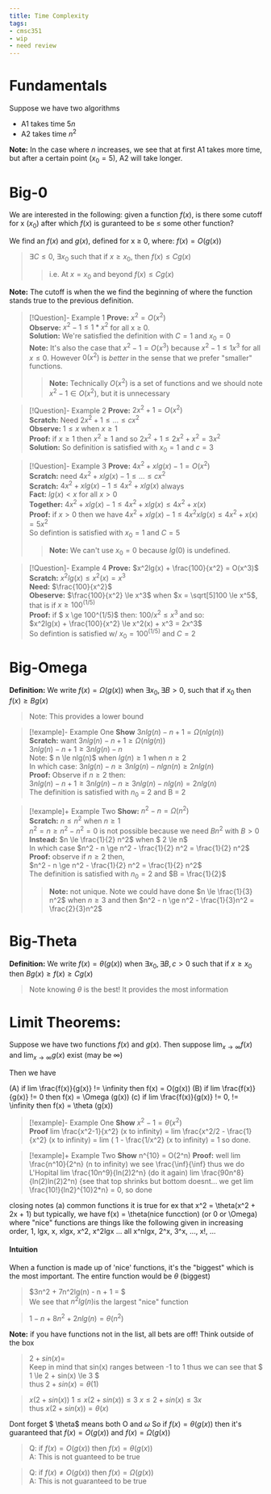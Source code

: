 ```yaml
---
title: Time Complexity
tags:
- cmsc351
- wip
- need review
---
```


# Fundamentals

Suppose we have two algorithms  
* A1 takes time $5n$  
* A2 takes time $n^2$

**Note:** In the case where $n$ increases, we see that at first A1 takes more time, but after a certain point ($x_0 = 5$), A2 will take longer.

# Big-0

We are interested in the following: given a function $f(x)$, is there some cutoff for x ($x_0$) after which $f(x)$ is guranteed to be $\le$ some other function?

We find an $f(x)$ and $g(x)$, defined for x $\ge$ 0, where: $f(x) = O(g(x))$

>$\exists C \le 0$, $\exists x_0$ such that if $x\ge x_0$, then $f(x) \le Cg(x)$  
>>i.e. At $x= x_0$ and beyond $f(x) \le Cg(x)$

**Note:** The cutoff is when the we find the beginning of where the function stands true to the previous definition.

>[!Question]- Example 1
>**Prove:** $x^2 = O(x^2)$  
>**Observe:** $x^2 - 1 \le 1*x^2$ for all x $\ge$ 0.  
>**Solution:** We're satisfied the definition with $C=1$ and $x_0 = 0$    
>**Note:** It's also the case that $x^2 - 1 = O(x^3)$ because $x^2 - 1 \le 1x^3$ for all $x \le 0$. However $0(x^2)$ is *better* in the sense that we prefer "smaller" functions.  
>>**Note:** Technically $O(x^2)$ is a set of functions and we should note $x^2 - 1 \in O(x^2)$, but it is unnecessary

>[!Question]- Example 2
>**Prove:** $2x^2 + 1 = O(x^2)$  
>**Scratch:** Need $2x^2 + 1 \le ... \le cx^2$  
>**Observe:** $1 \le x$ when $x \ge 1$  
>**Proof:** if $x \ge 1$ then $x^2 \ge 1$ and so $2x^2 + 1 \le 2x^2 + x^2 = 3x^2$  
>**Solution:** So definition is satisfied with $x_0 = 1$ and $c = 3$

>[!Question]- Example 3
> **Prove:** $4x^2 + xlg(x) - 1 = O(x^2)$  
> **Scratch:** need $4x^2 + xlg(x) - 1 \le ... \le cx^2$  
> **Scratch:**  $4x^2 + xlg(x) -1 \le 4x^2 + xlg(x)$ always  
> **Fact:** $lg(x) \lt x$ for all $x \gt 0$  
>**Together:** $4x^2 + xlg(x) - 1 \le 4x^2 + xlg(x) \le 4x^2 + x(x)$  
> **Proof:** if $x \gt 0$ then we have $4x^2 + xlg(x) - 1 \le 4x^2 xlg(x) \le 4x^2 + x(x) = 5x^2$  
So defintion is satisfied with $x_0 = 1$ and $C = 5$  
>>**Note:** We can't use $x_0 = 0$ because $lg(0)$ is undefined.

>[!Question]- Example 4
> **Prove:**  $x^2lg(x) + \frac{100}{x^2} = O(x^3)$  
> **Scratch:** $x^2lg(x) \le x^2(x) = x^3$  
> **Need:** $\frac{100}{x^2}$  
> **Obeserve:**  $\frac{100}{x^2} \le x^3$ when $x =  \sqrt[5]100 \le x^5$, that is if $x \ge 100^(1/5)$  
> **Proof:** if $ x \ge 100^(1/5)$ then: $100/x^2 \le x^3$ and so:  
> $x^2lg(x) + \frac{100}{x^2} \le x^2(x) + x^3 = 2x^3$  
> So defintion is satisfied w/ $x_0 = 100^(1/5)$ and $C = 2$

# Big-Omega

**Definition:** We write $f(x) = \Omega (g(x))$ when $\exists x_0, \exists B \gt 0$, such that if $x_0$ then $f(x) \ge Bg(x)$
> Note: This provides a lower bound

>[!example]- Example One
> **Show** $3nlg(n) - n + 1 = \Omega (nlg(n))$  
> **Scratch:** want $3nlg(n) - n + 1 \ge \Omega (nlg(n))$  
> $3nlg(n) - n + 1 \ge 3nlg(n) - n$  
> Note: $ n \le nlg(n)$ when $lg(n) \ge 1$ when $n \ge 2$    
> In which case: $3nlg(n)-n \ge 3nlg(n) - nlgn(n) \ge 2nlg(n)$  
> **Proof:** Observe if $n \ge 2$ then:  
> $3nlg(n) - n + 1 \ge 3nlg(n) - n \ge 3nlg(n) - nlg(n) = 2nlg(n)$  
> The definition is satisfied with $n_0$ = 2 and B = 2

>[!example]+ Example Two
> **Show:** $n^2 - n = \Omega(n^2)$  
> **Scratch:** $n \le n^2$ when $n \ge 1$  
> $n^2 = n \ge n^2 - n^2 = 0$ is not possible because we need $Bn^2$ with $B \gt 0$  
>**Instead:** $n \le \frac{1}{2} n^2$ when $ 2 \le n$  
> In which case $n^2 - n \ge n^2 - \frac{1}{2} n^2 = \frac{1}{2} n^2$  
> **Proof:** observe if $n \ge 2$ then,  
> $n^2 - n \ge n^2 - \frac{1}{2} n^2 = \frac{1}{2} n^2$  
> The definition is satisfied with $n_0 = 2$ and $B = \frac{1}{2}$
>> **Note:** not unique. Note we could have done $n \le \frac{1}{3} n^2$ when $n \ge 3$ and then $n^2 - n \ge n^2 - \frac{1}{3}n^2 = \frac{2}{3}n^2$

# Big-Theta

**Definition:** We write $f(x) = \theta (g(x))$ when $\exists x_0, \exists B, c \gt 0$ such that if $x \ge x_0$ then $Bg(x) \ge f(x) \ge Cg(x)$

> Note knowing $\theta$ is the best! It provides the most information

# Limit Theorems:


Suppose we have two functions $f(x)$ and $g(x)$. Then suppose $\displaystyle \lim_{x \to \infty} f(x)$ and $\displaystyle \lim_{x \to \infty} g(x)$ exist (may be $\infty$)

Then we have

(A) if lim \frac{f(x)}{g(x)} != \infinity then f(x) = O(g(x))
(B) if lim \frac{f(x)}{g(x)} != 0 then f(x) = \Omega (g(x))
(c) if lim \frac{f(x)}{g(x)} != 0, != \infinity then f(x) = \theta (g(x))

>[!example]- Example One
>**Show** $x^2-1 = \theta (x^2)$  
>**Proof** lim \frac{x^2-1}{x^2} (x to infinity) = lim \frac{x^2/2 - \frac{1}{x^2} (x to infinity) = lim ( 1 - \frac{1/x^2} (x to infinity) = 1 so done.

>[!example]+ Example Two
>**Show** n^{10} = O(2^n)
>**Proof:** well lim \frac{n^10}{2^n} (n to infinity) we see \frac{\inf}{\inf} thus we do L'Hopital
> lim \frac{10n^9}{ln(2)2^n} (do it again)
> lim \frac{90n^8}{ln(2)ln(2)2^n) {see that top shrinks but bottom doesnt...
> we get lim \frac{10!}{ln2}^{10}2*n} = 0, so done


closing notes
(a) common functions
it is true for ex that x^2 = \theta(x^2 + 2x + 1)
but typically, we have f(x) = \theta(nice funcction) (or 0 or \Omega)
where "nice" functions are things like the following given in increasing order,
1, lgx, x, xlgx, x^2, x^2lgx ... all x^nlgx, 2^x, 3^x, ..., x!, ...

#### Intuition

When a function is made up of 'nice' functions, it's the "biggest" which is the most important. The entire function would be $\theta$ (biggest)

> $3n^2 + 7n^2lg(n) - n + 1 = $  
> We see that $n^2lg(n)$is the largest "nice" function

> $1 - n + 8n^2 + 2nlg(n) = \theta (n^2)$

**Note:** if you have functions not in the list, all bets are off! Think outside of the box

> $2 + sin(x) =$  
> Keep in mind that sin(x) ranges between -1 to 1 thus we can see that
> $ 1 \le 2 + sin(x) \le 3 $  
> thus $2 + sin(x) = \theta (1)$

>$x(2+sin(x))$
>$1\le x(2+sin(x)) \le 3$
>$x \le 2+sin(x) \le 3x$  
> thus $x(2+sin(x)) = \theta(x)$

Dont forget
$ \theta$ means both O and $\omega$
So if $f(x) = \theta(g(x))$ then it's guaranteed that $f(x) = O(g(x))$ and $f(x) = \Omega(g(x))$

> Q: if $f(x) = O(g(x))$ then $f(x) = \theta(g(x))$  
> A: This is not guanteed to be true

> Q: if $f(x) \ne O(g(x))$ then $f(x) = \Omega(g(x))$  
> A: This is not guaranteed to be true